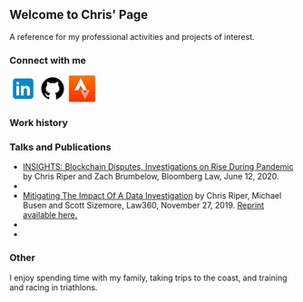 ## Welcome to Chris' Page
A reference for my professional activities and projects of interest.

### Connect with me
[![LinkedIn](icon-linkedin-48.png "LinkedIn")](https://www.linkedin.com/in/christopherriper/) [![Github](icon-github-48.png "Github")](https://github.com/chris-r-pdx) [![View my Strava profile](icon-strava-48.png "View my Strava profile")](https://www.strava.com/athletes/17256751)

### Work history

### Talks and Publications
- [INSIGHTS: Blockchain Disputes, Investigations on Rise During Pandemic](https://news.bloomberglaw.com/tech-and-telecom-law/insights-blockchain-disputes-investigations-on-rise-during-pandemic) by Chris Riper and Zach Brumbelow, Bloomberg Law, June 12, 2020.
-
- [Mitigating The Impact Of A Data Investigation](https://www.law360.com/articles/1222638/mitigating-the-impact-of-a-data-investigation) by Chris Riper, Michael Busen and Scott Sizemore, Law360, November 27, 2019. [Reprint available here.](https://www.fticonsulting.com/insights/articles/mitigating-impact-data-investigation)
-
-


### Other
I enjoy spending time with my family, taking trips to the coast, and training and racing in triathlons.

